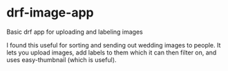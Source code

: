 # drf-image-app
Basic drf app for uploading and labeling images

I found this useful for sorting and sending out wedding images to people.  It lets you upload images, add labels to them
which it can then filter on, and uses easy-thumbnail (which is useful).



